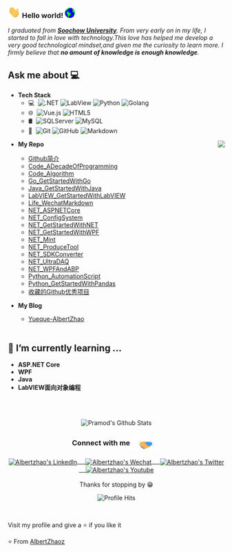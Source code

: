### <img src="https://github.com/AlbertZhaoz/AlbertZhaoz/blob/master/Assets/Hi.gif" width="29px"> Hello world!&nbsp;<img src="https://github.com/AlbertZhaoz/AlbertZhaoz/blob/master/Assets/Earth.gif" width="24px">
<em>I graduated from <a href="https://www.suda.edu.cn/"><b>Soochow University</b></a>. From very early on in my life, I started to fall in love with technology.This love has helped me develop a very good technological mindset,and given me the curiosity to learn more. I firmly believe that **no amount of knowledge is enough knowledge**. </em>
 <br/>
## Ask me about :computer: 
- **Tech Stack**
	- 💻 &#160;![.NET](https://img.shields.io/badge/-NET-333333?style=flat&logo=.NET&logoColor=FCC624)
	![LabView](https://img.shields.io/badge/-LabView-333333?style=flat&logo=payoneer&logoColor=FF4800)
	![Python](https://img.shields.io/badge/-Python-333333?style=flat&logo=bootstrap&logoColor=563D7C)
	![Golang](https://img.shields.io/badge/-Golang-333333?style=flat&logo=Go)
	- 🌐 &#160;![Vue.js](https://img.shields.io/badge/-VueJS-333333?style=flat&logo=Vue.js)
	![HTML5](https://img.shields.io/badge/-HTML5-333333?style=flat&logo=HTML5)
	- 🛢 &#160;![SQLServer](https://img.shields.io/badge/-SqlServer-333333?style=flat&logo=react)
	![MySQL](https://img.shields.io/badge/-MySQL-333333?style=flat&logo=mysql)
	- 🔧 &#160;![Git](https://img.shields.io/badge/-Git-333333?style=flat&logo=git)
	![GitHub](https://img.shields.io/badge/-GitHub-333333?style=flat&logo=github)
	![Markdown](https://img.shields.io/badge/-Markdown-333333?style=flat&logo=markdown)
	
<img align="right" src="https://github.com/rajput2107/rajput2107/blob/master/Assets/Developer.gif"/>

- **My Repo**
  - [Github简介](https://github.com/AlbertZhaoz/AlbertZhaoz)
  - [Code_ADecadeOfProgramming](https://github.com/AlbertZhaoz/Code_ADecadeOfProgramming)
  - [Code_Algorithm](https://github.com/AlbertZhaoz/Code_Algorithm)
  - [Go_GetStartedWithGo](https://github.com/AlbertZhaoz/Go_GetStartedWithGo)
  - [Java_GetStartedWithJava](https://github.com/AlbertZhaoz/Java_GetStartedWithJava)
  - [LabVIEW_GetStartedWithLabVIEW](https://github.com/AlbertZhaoz/LabVIEW_GetStartedWithLabVIEW)
  - [Life_WechatMarkdown](https://github.com/AlbertZhaoz/Life_WechatMarkdown)
  - [NET_ASPNETCore](https://github.com/AlbertZhaoz/NET_ASPNETCore)
  - [NET_ConfigSystem](https://github.com/AlbertZhaoz/NET_ConfigSystem)
  - [NET_GetStartedWithNET](https://github.com/AlbertZhaoz/NET_GetStartedWithNET)
  - [NET_GetStartedWithWPF](https://github.com/AlbertZhaoz/NET_GetStartedWithWPF)
  - [NET_Mint](https://github.com/AlbertZhaoz/NET_Mint)
  - [NET_ProduceTool](https://github.com/AlbertZhaoz/NET_ProduceTool)
  - [NET_SDKConverter](https://github.com/AlbertZhaoz/NET_SDKConverter)
  - [NET_UltraDAQ](https://github.com/AlbertZhaoz/NET_UltraDAQ)
  - [NET_WPFAndABP](https://github.com/AlbertZhaoz/NET_WPFAndABP)
  - [Python_AutomationScript](https://github.com/AlbertZhaoz/Python_AutomationScript)
  - [Python_GetStartedWithPandas](https://github.com/AlbertZhaoz/Python_GetStartedWithPandas)
  - [收藏的Github优秀项目](https://github.com/AlbertZhaoz/AlbertZhaoz/blob/master/AwesomeRepo.md)

  
- **My Blog**
  - [Yueque-AlbertZhao](https://www.yuque.com/albertzhao)
<br/><br/>

## 🌱 I’m currently learning ...
- **ASP.NET Core**
- **WPF**
- **Java**
- **LabVIEW面向对象编程**
<br/>
  <br/>



<p align="center">
<img align="center" src="https://github-readme-stats.vercel.app/api?username=AlbertZhaoz&&show_icons=true&theme=radical" alt="Pramod's Github Stats">
</p>  

<div align="center">
  <h3 align="center">Connect with me<img align="center" src="https://github.com/AlbertZhaoz/AlbertZhaoz/blob/master/Assets/Handshake.gif" height="33px" /></h3> 
</div>
<p align="center">
 <a href="https://www.linkedin.com/in/albert-zhao-881368228/" target="blank">
  <img align="center" alt="Albertzhao's LinkedIn" width="30px" src="https://www.vectorlogo.zone/logos/linkedin/linkedin-icon.svg" /> &nbsp; &nbsp;
 </a>
 <a href="https://www.zhihu.com/people/hongyongzhao" target="blank">
  <img align="center" alt="Albertzhao's Wechat" width="30px" src="https://www.vectorlogo.zone/logos/wechat/wechat-icon.svg" /> &nbsp; &nbsp;
 </a>
 <a href="https://twitter.com/albertzhaoz" target="blank">
  <img align="center" alt="Albertzhao's Twitter" width="30px" src="https://www.vectorlogo.zone/logos/twitter/twitter-official.svg" /> &nbsp; &nbsp;
 </a>
 <a href="https://www.youtube.com/channel/UCmYWP0JKRb4iiDhn7x97omg" target="blank">
  <img align="center" alt="Albertzhao's Youtube" width="30px" src="https://www.vectorlogo.zone/logos/youtube/youtube-tile.svg" />
 </a> 
  <br/>
  <br/>
  Thanks for stopping by 😁<br/>
</p>
<p align="center"><img alt="Profile Hits" src="https://hits.seeyoufarm.com/api/count/incr/badge.svg?url=https%3A%2F%2Fgithub.com%2Frajput2107%2F" /></p>
<br/>
<p>
Visit my profile and give a ⭐️ if you like it</p>

⭐️ From [AlbertZhaoz](https://github.com/albertzhaoz)
